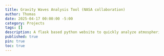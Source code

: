 ```yaml
---
title: Gravity Waves Analysis Tool (NASA collaboration)
author: Thomas
date: 2025-04-17 00:00:00 -5:00
category: Projects
tags: []
description: A flask based python website to quickly analyze atmospheric data and create a easy to use and read pdf report. This project was made with collaboration with NASA.
published: true
pin: true
toc: true
---
```

